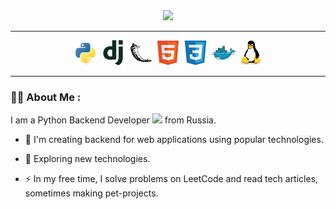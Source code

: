 <div id="header" align="center">
  <img src="https://media.giphy.com/media/RbDKaczqWovIugyJmW/giphy.gif" width="300"/>
</div>

---

<div id="badges" align="center">
  <img src="https://github.com/devicons/devicon/blob/master/icons/python/python-original.svg" alt="Python" width="40" height="40"/>
  <img src="https://github.com/devicons/devicon/blob/master/icons/django/django-plain.svg" alt="Django" width="40" height="40"/>
  <img src="https://github.com/devicons/devicon/blob/master/icons/flask/flask-original.svg" alt="Flask" width="40" height="40"/>
  <img src="https://github.com/devicons/devicon/blob/master/icons/html5/html5-original.svg" alt="HTML5" width="40" height="40"/>
  <img src="https://github.com/devicons/devicon/blob/master/icons/css3/css3-original.svg" alt="CSS3" width="40" height="40"/>
  <img src="https://github.com/devicons/devicon/blob/master/icons/docker/docker-original.svg" alt="Docker" width="40" height="40"/>
  <img src="https://github.com/devicons/devicon/blob/master/icons/linux/linux-original.svg" alt="Linux" width="40" height="40"/>
</div>

---

### :man_technologist: About Me :

I am a Python Backend Developer <img src="https://media.giphy.com/media/WUlplcMpOCEmTGBtBW/giphy.gif" width="30"> from Russia.

- :telescope: I'm creating backend for web applications using popular technologies.

- :seedling: Exploring new technologies.

- :zap: In my free time, I solve problems on LeetCode and read tech articles, sometimes making pet-projects.

